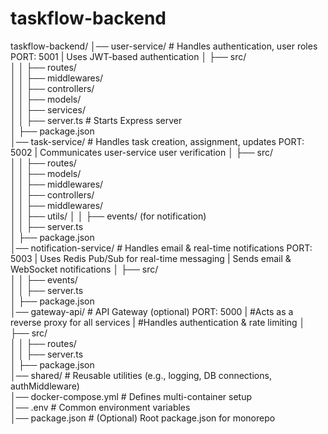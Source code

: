 # taskflow-backend
 
taskflow-backend/
│── user-service/          # Handles authentication, user roles  PORT: 5001 | Uses JWT-based authentication
│   ├── src/  
│   │   ├── routes/   
│   │   ├── middlewares/  
│   │   ├── controllers/  
│   │   ├── models/  
│   │   ├── services/  
│   │   ├── server.ts  # Starts Express server  
│   ├── package.json  
│── task-service/          # Handles task creation, assignment, updates  PORT: 5002 | Communicates user-service user verification
│   ├── src/  
│   │   ├── routes/  
│   │   ├── models/  
│   │   ├── middlewares/  
│   │   ├── controllers/  
│   │   ├── middlewares/  
│   │   ├── utils/
│   │   ├── events/        (for notification)  
│   │   ├── server.ts  
│   ├── package.json  
│── notification-service/  # Handles email & real-time notifications  PORT: 5003 |  Uses Redis Pub/Sub for real-time messaging | Sends email & WebSocket notifications
│   ├── src/  
│   │   ├── events/  
│   │   ├── server.ts  
│   ├── package.json  
│── gateway-api/           # API Gateway (optional)   PORT: 5000 |  #Acts as a reverse proxy for all services | #Handles authentication & rate limiting
│   ├── src/  
│   │   ├── routes/  
│   │   ├── server.ts  
│   ├── package.json  
│── shared/                # Reusable utilities (e.g., logging, DB connections, authMiddleware)  
│── docker-compose.yml     # Defines multi-container setup  
│── .env                   # Common environment variables  
│── package.json           # (Optional) Root package.json for monorepo  
